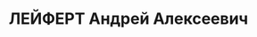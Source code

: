 ---
title: ЛЕЙФЕРТ Андрей Алексеевич
description: "Род. в 1898, г. Ленинград, русский, из служащих, мичман, обр.: высшее,\
  \ б/п. Проживал: г. Москва, ул. 6-я Звенингородская, д. 8, корп. 8, кв. 160. 1930-1933\
  \ в распоряжении Разведуправления РККА, 1933-1936 начальник сектора 3-го отдела\
  \ Разведуправления РККА, помощник начальника отделения 1-го отдела Разведуправления\
  \ РККА, 1936-1937 секретный уполномоченный 1-го отдела Разведуправления РККА, капитан\
  \ 3 ранга (1936), уволен из РККА 13.07.37г. \n  Арестован 27.07.1937. Обв.: шпионаж.\
  \ Приговор: ВК ВС СССР, 09.10.1937 – ВМН. Расстрелян 09.10.1937. \n  Реабилитирован\
  \ 02.04.1957"
---